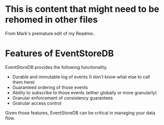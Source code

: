 # This is content that might need to be rehomed in other files

From Mark's premature edit of my Readme..

# Features of EventStoreDB

EventStoreDB provides the following functionality.

* Durable and immutable log of events (I don't know what else to call them here)
* Guaranteed ordering of those events
* Ability to subscribe to those events (either globally or more granularly)
* Granular enforcement of consistency guarantees
* Granular access control

Given those features, EventStoreDB can be critical in managing your data flow.